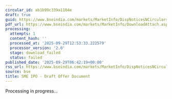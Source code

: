 ```yaml
---
circular_id: ab1b99c339a1104e
draft: true
guid: https://www.bseindia.com/markets/MarketInfo/DispNoticesNCirculars.aspx?Noticeid={CA744B92-3AA8-415B-8709-B0BB8C4A9F2B}&noticeno=20250929-7&dt=09/29/2025&icount=7&totcount=48&flag=0
pdf_url: https://www.bseindia.com/markets/MarketInfo/DownloadAttach.aspx?id=20250929-7&attachedId=
processing:
  attempts: 1
  content_hash: ''
  processed_at: '2025-09-29T12:53:33.222579'
  processor_version: '2.0'
  stage: download_failed
  status: failed
published_date: '2025-09-29T06:42:19+00:00'
rss_url: https://www.bseindia.com/markets/MarketInfo/DispNoticesNCirculars.aspx?Noticeid={CA744B92-3AA8-415B-8709-B0BB8C4A9F2B}&noticeno=20250929-7&dt=09/29/2025&icount=7&totcount=48&flag=0
source: bse
title: SME IPO - Draft Offer Document
---
```


Processing in progress...